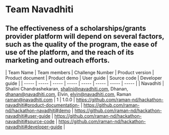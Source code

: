 # Team Navadhiti

## The effectiveness of a scholarships/grants provider platform will depend on several factors, such as the quality of the program, the ease of use of the platform, and the reach of its marketing and outreach efforts.

| Team Name | Team members | Challenge Number | Product version | Product document | Product demo | User guide | Source code | Developer guide |
| ----- | ----- | ----- | ----- | ----- | ----- | ----- | ----- |
| Navadhiti | Shalini Chandrashekaran, shalini@navadhiti.com, Dhanan, dhanan@navadhiti.com, Elvin, elvin@navadhiti.com, Raman raman@navadhiti.com | 1 | 1.0.0 | https://github.com/raman-nd/hackathon-navadhiti#product-documentation- | https://github.com/raman-nd/hackathon-navadhiti#demo | https://github.com/raman-nd/hackathon-navadhiti#user-guide | https://github.com/raman-nd/hackathon-navadhiti#source-code | https://github.com/raman-nd/hackathon-navadhiti#developer-guide |

